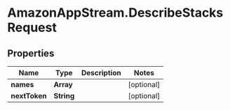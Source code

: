# AmazonAppStream.DescribeStacksRequest

## Properties

Name | Type | Description | Notes
------------ | ------------- | ------------- | -------------
**names** | **Array** |  | [optional] 
**nextToken** | **String** |  | [optional] 


